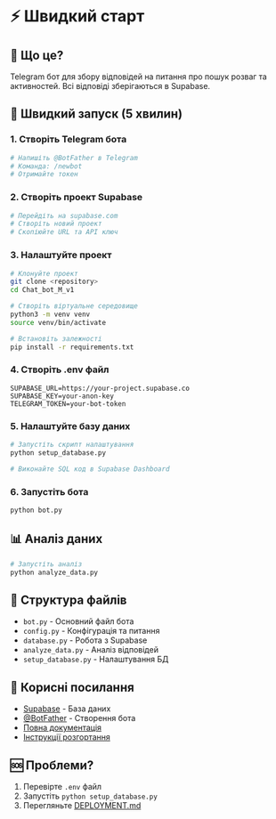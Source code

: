 # ⚡ Швидкий старт

## 🎯 Що це?

Telegram бот для збору відповідей на питання про пошук розваг та активностей. Всі відповіді зберігаються в Supabase.

## 🚀 Швидкий запуск (5 хвилин)

### 1. Створіть Telegram бота
```bash
# Напишіть @BotFather в Telegram
# Команда: /newbot
# Отримайте токен
```

### 2. Створіть проект Supabase
```bash
# Перейдіть на supabase.com
# Створіть новий проект
# Скопіюйте URL та API ключ
```

### 3. Налаштуйте проект
```bash
# Клонуйте проект
git clone <repository>
cd Chat_bot_M_v1

# Створіть віртуальне середовище
python3 -m venv venv
source venv/bin/activate

# Встановіть залежності
pip install -r requirements.txt
```

### 4. Створіть .env файл
```env
SUPABASE_URL=https://your-project.supabase.co
SUPABASE_KEY=your-anon-key
TELEGRAM_TOKEN=your-bot-token
```

### 5. Налаштуйте базу даних
```bash
# Запустіть скрипт налаштування
python setup_database.py

# Виконайте SQL код в Supabase Dashboard
```

### 6. Запустіть бота
```bash
python bot.py
```

## 📊 Аналіз даних

```bash
# Запустіть аналіз
python analyze_data.py
```

## 📁 Структура файлів

- `bot.py` - Основний файл бота
- `config.py` - Конфігурація та питання
- `database.py` - Робота з Supabase
- `analyze_data.py` - Аналіз відповідей
- `setup_database.py` - Налаштування БД

## 🔗 Корисні посилання

- [Supabase](https://supabase.com) - База даних
- [@BotFather](https://t.me/botfather) - Створення бота
- [Повна документація](README.md)
- [Інструкції розгортання](DEPLOYMENT.md)

## 🆘 Проблеми?

1. Перевірте `.env` файл
2. Запустіть `python setup_database.py`
3. Перегляньте [DEPLOYMENT.md](DEPLOYMENT.md)
